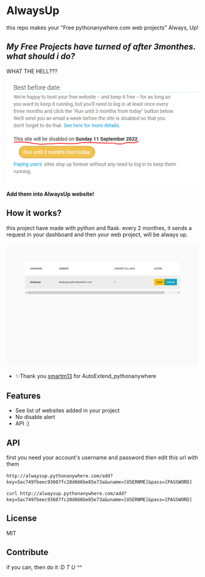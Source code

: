 # AlwaysUp
this repo makes your "Free pythonanywhere.com web projects" Always, Up!

## _My Free Projects have turned of after 3monthes. what should i do?_

WHAT THE HELL???

![WTH](https://github.com/ebad84/AlwaysUp/blob/main/wth.png?raw=true)

**Add them into AlwaysUp website!**


## How it works?

this project have made with python and flask. every 2 monthes, it sends a request in your dashboard and then your web project, will be always up.

![alt text](https://github.com/ebad84/AlwaysUp/blob/main/website.png?raw=true)

- ✨Thank you  [smartm13](https://github.com/smartm13/AutoExtend_pythonanywhere/blob/master/pythonAnywhere_AutoRefresh.py) for 
AutoExtend_pythonanywhere 

## Features

- See list of websites added in your project
- No disable alert
- API :}

## API
first you need your account's username and password
then edit this url with them
``` ssh
http://alwaysup.pythonanywhere.com/add?key=5ac749fbeec93607fc28d666be85e73a&uname=[USERNME]&pass=[PASSWORD]
```
``` ssh
curl http://alwaysup.pythonanywhere.com/add?key=5ac749fbeec93607fc28d666be85e73a&uname=[USERNME]&pass=[PASSWORD]
```

## License

MIT

## Contribute

if you can, then do it :D
_T U ^^_
